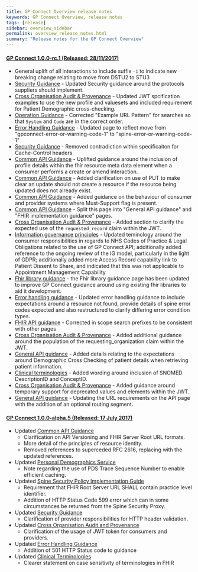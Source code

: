 ```yaml
---
title: GP Connect Overview release notes
keywords: GP Connect Overview, release notes
tags: [release]
sidebar: overview_sidebar
permalink: overview_release_notes.html
summary: "Release notes for the GP Connect Overview"
---
```


#### [GP Connect 1.0.0-rc.1 (Released: 28/11/2017)](https://github.com/nhsconnect/gpconnect/releases/tag/Appointment_rc.3_Foundations_rc.4_GP_Connect_rc.1)

- General uplift of all interactions to include suffix `-1` to indicate new breaking change relating to move from DSTU2 to STU3
- [Security Guidance](development_api_security_guidance.html) - Updated Security guidance around the protocols suppliers should implement.
- [Cross Organisation Audit & Provenance](integration_cross_organisation_audit_and_provenance.html) - Updated JWT spcification examples to use the new profile and valuesets and included requirement for Patient Demographic cross-checking.
- [Operation Guidance](development_fhir_operation_guidance.html#foundations-capability-interactions) - Corrected "Example URL Pattern" for searches so that `System` and `Code` are in the correct order.
- [Error Handling Guidance](development_fhir_error_handling_guidance.html) - Updated page to reflect move from "gpconnect-error-or-warning-code-1" to "spine-error-or-warning-code-1"
- [Security Guidance](development_api_security_guidance.html) - Removed contradiction within specificaiton for Cache-Control headers
- [Common API Guidance](development_fhir_api_guidance.html#resource-metadata) - Uplifted guidance around the inclusion of profile details within the fhir resource meta data element when a consumer performs a create or amend interaction.
- [Common API Guidance](development_fhir_api_guidance.html#update-resource) - Added clarification on use of PUT to make clear an update should not create a resource if the resource being updated does not already exist.
- [Common API Guidance](development_fhir_api_guidance.html) - Added guidance on the behaviour of consumer and provider systems where Must-Support flag is present. 
- [Common API Guidance](development_fhir_api_guidance.html) - Split this page into "General API guidance" and "FHIR implementation guidance" pages.
- [Cross Organisation Audit & Provenance](integration_cross_organisation_audit_and_provenance.html#population-of-requested_record) - Added section to clarify the expected use of the `requested_record` claim within the JWT.
- [Information governance principles](designprinciples_ig_principles.html) - Updated teminology around the consumer responsibilities in regards to NHS Codes of Practice & Legal Obligations related to the use of GP Connect API;  additionally added reference to the ongoing review of the IG model, particularly in the light of GDPR;  additionally added more Access Record capability link to Patient Dissent to Share, and indicated that this was not applicable to Appointment Management Capability
- [Fhir library guidance](development_fhir_open_source_guidance.html) - the Fhir library guidance page has been updated to improve GP Connect guidance around using existing fhir libraries to aid it development.
- [Error handling guidance](development_fhir_error_handling_guidance.html) - Updated error handling guidance to include expectations around a resource not found, provide details of spine error codes expected and also restructured to clarify differing error condition types. 
- [FHIR API guidance](development_fhir_api_guidance.html) - Corrected in scope search prefixes to be consistent with other pages
- [Cross Organisation Audit & Provenance](integration_cross_organisation_audit_and_provenance.html#population-of-requesting_organization) - Added additional guidance around the population of the requesting_organization claim within the JWT.
- [General API guidance](development_general_api_guidance.html#demographic-cross-checking) - Added details relating to the expectations around Demographic Cross Checking of patient details when retrieving patient information.
- [Clinical terminologies](design_clinical_terminologies.html) - Added wording around inclusion of SNOMED DescriptionID and ConceptID.
- [Cross Organisation Audit & Provenance](integration_cross_organisation_audit_and_provenance.html) - Added guidance around temporary support for deprecated values and elements within the JWT.
- [General API guidance](development_general_api_guidance.html#fhir-api-versioning) - Updating the URL requirements on the API page with the addition of an optional routing segment.

#### [GP Connect 1.0.0-alpha.5 (Released: 17 July 2017)](https://github.com/nhsconnect/gpconnect/releases/tag/GPConnect1.0.0-alpha.5)

- Updated [Common API Guidance](development_fhir_api_guidance.html)
	- Clarification on API Versioning and FHIR Server Root URL formats.
	- More detail of the principles of resource identity.
	- Removed references to superceded RFC 2616, replacing with the updated references.
- Updated [Personal Demographics Service](integration_personal_demographic_service.html)
	- Note regarding the use of PDS Trace Sequence Number to enable efficient caching.
- Updated [Spine Security Policy Implementation Guide](integration_spine_security_proxy_implementation_guide.html)
	- Requirement that FHIR Root Server URL SHALL contain practice level identifier.
	- Addition of HTTP Status Code 599 error which can in some circumstances be returned from the Spine Security Proxy.
- Updated [Security Guidance](development_api_security_guidance.html)
	- Clarification of provider responsibilities for HTTP header validation.
- Updated [Cross Organisation Audit and Provenance](integration_cross_organisation_audit_and_provenance.html)
	- Clarification of the usage of JWT token for consumers and providers.
- Updated [Error Handling Guidance](development_fhir_error_handling_guidance.html)
	- Addition of 501 HTTP Status code to guidance
- Updated [Clinical Terminologies](design_clinical_terminologies.html)
	- Clearer statement on case sensitivity of terminologies in FHIR
